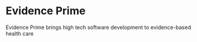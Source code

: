 # Evidence Prime

Evidence Prime brings high tech software development to evidence-based health care
